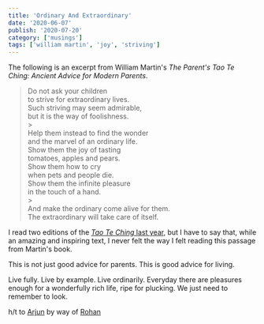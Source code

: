 ```yaml
---
title: 'Ordinary And Extraordinary'
date: '2020-06-07'
publish: '2020-07-20'
category: ['musings']
tags: ['william martin', 'joy', 'striving']
---
```


The following is an excerpt from William Martin's _The Parent's Tao Te Ching: Ancient Advice for Modern Parents_.

> Do not ask your children<br/>
> to strive for extraordinary lives.<br/>
> Such striving may seem admirable,<br/>
> but it is the way of foolishness.<br/> > <br/>
> Help them instead to find the wonder<br/>
> and the marvel of an ordinary life.<br/>
> Show them the joy of tasting<br/>
> tomatoes, apples and pears.<br/>
> Show them how to cry<br/>
> when pets and people die.<br/>
> Show them the infinite pleasure<br/>
> in the touch of a hand.<br/> > <br/>
> And make the ordinary come alive for them.<br/>
> The extraordinary will take care of itself.<br/>

I read two editions of the [_Tao Te Ching_ last year](../../../list/bookshelf#september-2019), but I have to say that, while an amazing and inspiring text, I never felt the way I felt reading this passage from Martin's book.

This is not just good advice for parents. This is good advice for living.

Live fully. Live by example. Live ordinarily. Everyday there are pleasures enough for a wonderfully rich life, ripe for plucking. We just need to remember to look.

h/t to [Arjun](https://arjundesai.blog/blog/2020/5/22/making-the-ordinary-come-alive) by way of [Rohan](https://alearningaday.blog/2020/06/04/ordinary-and-extraordinary-a-poem/)
